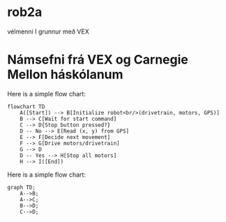 # rob2a
vélmenni I grunnur með VEX
# Námsefni frá VEX og Carnegie Mellon háskólanum

Here is a simple flow chart:

```mermaid
flowchart TD
    A([Start]) --> B[Initialize robot<br/>(drivetrain, motors, GPS)]
    B --> C[Wait for start command]
    C --> D{Stop button pressed?}
    D -- No --> E[Read (x, y) from GPS]
    E --> F[Decide next movement]
    F --> G[Drive motors/drivetrain]
    G --> D
    D -- Yes --> H[Stop all motors]
    H --> I([End])
```
Here is a simple flow chart:

```mermaid
graph TD;
    A-->B;
    A-->C;
    B-->D;
    C-->D;
```
